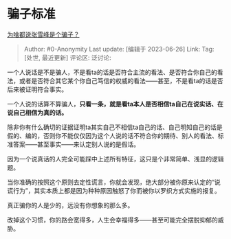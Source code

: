# 骗子标准
[为啥都说张雪峰是个骗子？](https://www.zhihu.com/question/450711645/answer/3090086938)

> Author: #0-Anonymity
> Last update: [编辑于 2023-06-26]
> Link:
> Tag: [处世, 最近更新]
> 评论区:
> 泛讨论:

一个人说话是不是骗人，不是看ta的话是否符合主流的看法、是否符合你自己的看法，或者是否符合其它某个你自己笃信的权威的看法——甚至，不是看ta的话是否后来被证明符合事实。

一个人说的话算不算骗人，**只看一条，就是看ta本人是否相信ta自己在说实话、在说自己相信为真的话。**

除非你有什么确切的证据证明ta其实自己不相信ta自己的话、自己明知自己的话是假的、编的，否则你不能仅仅因为这个人说的话不符合你的期待、别人的看法、标准答案——甚至事实——来认定别人说的是假话。

因为一个说真话的人完全可能踩中上述所有特征，这只是个非常简单、浅显的逻辑题。

当你准确的按照这个原则去定性谎言，你就会发现，绝大部分被你原来认定的“说谎行为”，其实本质上都是因为种种原因触怒了你而被你以罗织方式实施的报复。

真正骗你的人是少的，远没有你想象的那么多。

改掉这个习惯，你的路会宽得多，人生会幸福得多——甚至可能完全摆脱抑郁的威胁。